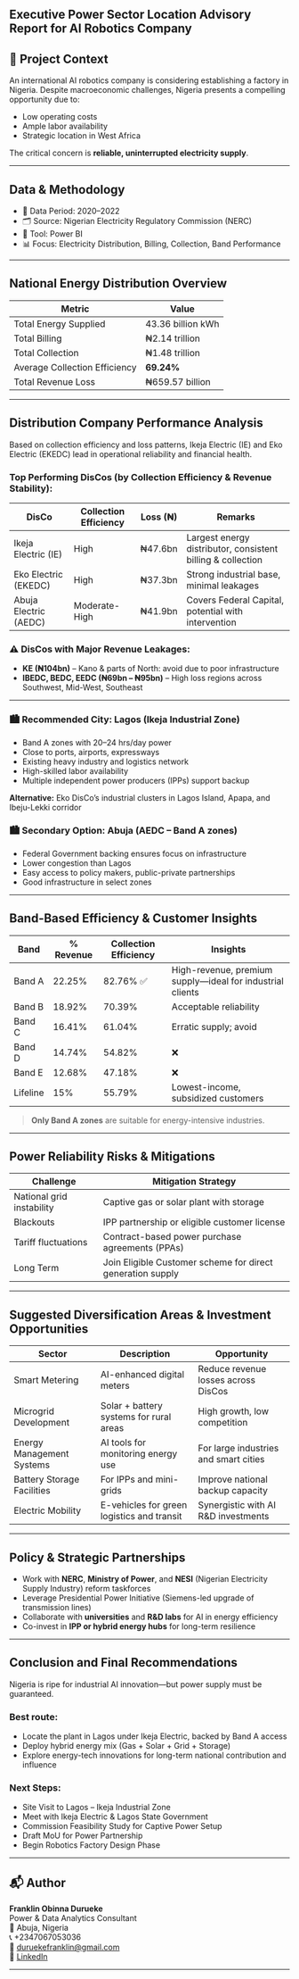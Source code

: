 ## Executive Power Sector Location Advisory Report for AI Robotics Company

## 📌 Project Context

An international AI robotics company is considering establishing a factory in Nigeria. Despite macroeconomic challenges, Nigeria presents a compelling opportunity due to:

- Low operating costs
- Ample labor availability
- Strategic location in West Africa

The critical concern is **reliable, uninterrupted electricity supply**.

---

## Data & Methodology

- 📅 Data Period: 2020–2022
- 🗂 Source: Nigerian Electricity Regulatory Commission (NERC)
- 🧰 Tool: Power BI
- 📊 Focus: Electricity Distribution, Billing, Collection, Band Performance

---

## National Energy Distribution Overview

| Metric | Value |
|--------|-------|
| Total Energy Supplied | 43.36 billion kWh |
| Total Billing | ₦2.14 trillion |
| Total Collection | ₦1.48 trillion |
| Average Collection Efficiency | **69.24%** |
| Total Revenue Loss | ₦659.57 billion |

---
## Distribution Company Performance Analysis
Based on collection efficiency and loss patterns, Ikeja Electric (IE) and Eko Electric (EKEDC) lead in operational reliability and financial health.

### Top Performing DisCos (by Collection Efficiency & Revenue Stability):
| DisCo | Collection Efficiency | Loss (₦) | Remarks |
|-------|------------------------|----------|---------|
| Ikeja Electric (IE) | High | ₦47.6bn | Largest energy distributor, consistent billing & collection |
| Eko Electric (EKEDC) | High | ₦37.3bn | Strong industrial base, minimal leakages |
| Abuja Electric (AEDC) | Moderate-High | ₦41.9bn | Covers Federal Capital, potential with intervention |

### ⚠️ DisCos with Major Revenue Leakages:
- **KE (₦104bn)** – Kano & parts of North: avoid due to poor infrastructure  
- **IBEDC, BEDC, EEDC (₦69bn – ₦95bn)** – High loss regions across Southwest, Mid-West, Southeast

---

### 🏙️ Recommended City: Lagos (Ikeja Industrial Zone)

- Band A zones with 20–24 hrs/day power
- Close to ports, airports, expressways
- Existing heavy industry and logistics network
- High-skilled labor availability  
- Multiple independent power producers (IPPs) support backup  

**Alternative:** Eko DisCo’s industrial clusters in Lagos Island, Apapa, and Ibeju-Lekki corridor

### 🏙️ Secondary Option: Abuja (AEDC – Band A zones)
- Federal Government backing ensures focus on infrastructure  
- Lower congestion than Lagos  
- Easy access to policy makers, public-private partnerships
- Good infrastructure in select zones

---

## Band-Based Efficiency & Customer Insights

| Band | % Revenue | Collection Efficiency | Insights |
|------|-----------|------------------------|----------|
| Band A | 22.25% | 82.76% ✅ | High-revenue, premium supply—ideal for industrial clients |
| Band B | 18.92% | 70.39% | Acceptable reliability |
| Band C | 16.41% | 61.04% | Erratic supply; avoid |
| Band D | 14.74% | 54.82% | ❌ |
| Band E | 12.68% | 47.18% | ❌ |
| Lifeline | 15% | 55.79% | Lowest-income, subsidized customers |

> **Only Band A zones** are suitable for energy-intensive industries.

---

## Power Reliability Risks & Mitigations

| Challenge | Mitigation Strategy |
|----------|---------------------|
| National grid instability | Captive gas or solar plant with storage |
| Blackouts | IPP partnership or eligible customer license |
| Tariff fluctuations | Contract-based power purchase agreements (PPAs) |
| Long Term |  Join Eligible Customer scheme for direct generation supply |

---

## Suggested Diversification Areas & Investment Opportunities

| Sector | Description | Opportunity |
|--------|-------------|-------------|
| Smart Metering | AI-enhanced digital meters | Reduce revenue losses across DisCos |
| Microgrid Development | Solar + battery systems for rural areas | High growth, low competition |
| Energy Management Systems | AI tools for monitoring energy use | For large industries and smart cities |
| Battery Storage Facilities | For IPPs and mini-grids | Improve national backup capacity |
| Electric Mobility | E-vehicles for green logistics and transit | Synergistic with AI R&D investments |

---

## Policy & Strategic Partnerships

- Work with **NERC**, **Ministry of Power**, and **NESI** (Nigerian Electricity Supply Industry) reform taskforces
- Leverage Presidential Power Initiative (Siemens-led upgrade of transmission lines) 
- Collaborate with **universities** and **R&D labs** for AI in energy efficiency
- Co-invest in **IPP or hybrid energy hubs** for long-term resilience

---

## Conclusion and Final Recommendations
Nigeria is ripe for industrial AI innovation—but power supply must be guaranteed. 

### Best route:

- Locate the plant in Lagos under Ikeja Electric, backed by Band A access  
- Deploy hybrid energy mix (Gas + Solar + Grid + Storage)  
- Explore energy-tech innovations for long-term national contribution and influence

### Next Steps:
- Site Visit to Lagos – Ikeja Industrial Zone  
- Meet with Ikeja Electric & Lagos State Government  
- Commission Feasibility Study for Captive Power Setup  
- Draft MoU for Power Partnership  
- Begin Robotics Factory Design Phase  
---

## 📬 Author

**Franklin Obinna Durueke**  
Power & Data Analytics Consultant  
📍 Abuja, Nigeria  
📞 +2347067053036  
📧 duruekefranklin@gmail.com  
🔗 [LinkedIn](https://www.linkedin.com/in/durueke-franklin)

---
